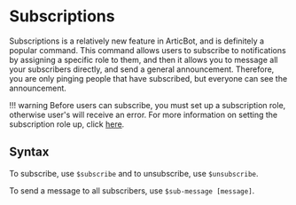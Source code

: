 # Subscriptions
Subscriptions is a relatively new feature in ArticBot, and is definitely a popular command. This command allows users to subscribe to notifications by assigning a specific role to them, and then it allows you to message all your subscribers directly, and send a general announcement. Therefore, you are only pinging people that have subscribed, but everyone can see the announcement.

!!! warning
    Before users can subscribe, you must set up a subscription role, otherwise user's will receive an error. For more information on setting the subscription role up, click [here](commands/settings/set-configuration/#subscriptions).

## Syntax
To subscribe, use `$subscribe` and to unsubscribe, use `$unsubscribe`.

To send a message to all subscribers, use `$sub-message [message]`.